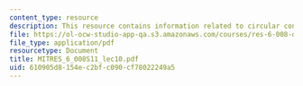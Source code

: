 ```yaml
---
content_type: resource
description: This resource contains information related to circular convolution.
file: https://ol-ocw-studio-app-qa.s3.amazonaws.com/courses/res-6-008-digital-signal-processing-spring-2011/610905d8154ec2bfc090cf78022249a5_MITRES_6_008S11_lec10.pdf
file_type: application/pdf
resourcetype: Document
title: MITRES_6_008S11_lec10.pdf
uid: 610905d8-154e-c2bf-c090-cf78022249a5
---
```

